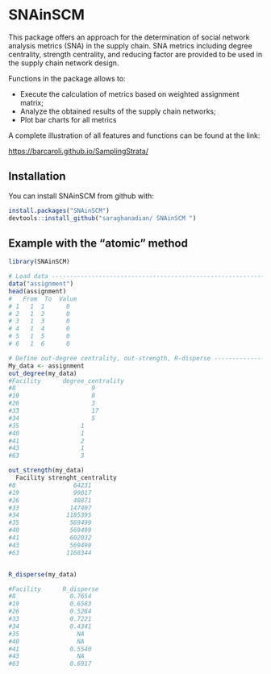 # SNAinSCM

This package offers an approach for the determination of social network analysis metrics (SNA) in the supply chain. SNA metrics including degree centrality, strength centrality, and reducing factor are provided to be used in the supply chain network design. 

Functions in the package allows to:

  - Execute the calculation of metrics based on weighted assignment matrix;
  - Analyze the obtained results of the supply chain networks;
  - Plot bar charts for all metrics


A complete illustration of all features and functions can be found at
the link:

<https://barcaroli.github.io/SamplingStrata/>

## Installation

You can install SNAinSCM from github with:

``` r
install.packages("SNAinSCM")
devtools::install_github("saraghanadian/ SNAinSCM ")
```

## Example with the “atomic” method

``` r
library(SNAinSCM)

# Load data ---------------------------------------------------------------------------------
data("assignment")
head(assignment)
#   From  To  Value 
# 1   1  1      0  
# 2   1  2      0   
# 3   1  3      0   
# 4   1  4      0  
# 5   1  5      0  
# 6   1  6      0   

# Define out-degree centrality, out-strength, R-disperse -----------------------------------------------------------------
My_data <- assignment
out_degree(my_data) 
#Facility      degree_centrality
#8                     9
#19                    8
#26                    3
#33                    17
#34                    5
#35                 1
#40                 1
#41                 2
#43                 1
#63                 3

out_strength(my_data)
  Facility strenght_centrality
#8                64231
#19               99017
#26               40871
#33              147407
#34             1185395
#35              569499
#40              569499
#41              602032
#43              569499
#63             1168344


R_disperse(my_data)

#Facility      R_disperse
#8               0.7654
#19              0.6583
#26              0.5264
#33              0.7221
#34              0.4341
#35                NA
#40                NA
#41              0.5540
#43                NA
#63              0.6917


